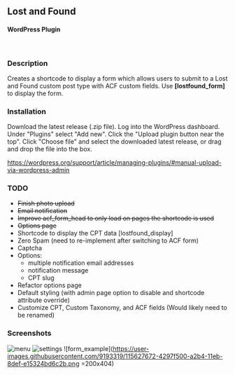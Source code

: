 ## Lost and Found
#### WordPress Plugin
<br />

### Description
Creates a shortcode to display a form which allows users to submit to a Lost and Found custom post type with ACF custom fields. Use **[lostfound_form]** to display the form.

### Installation
Download the latest release (.zip file). Log into the WordPress dashboard. Under "Plugins" select "Add new". Click the "Upload plugin button near the top". Click "Choose file" and select the downloaded latest release, or drag and drop the file into the box.

https://wordpress.org/support/article/managing-plugins/#manual-upload-via-wordpress-admin
<br />

### TODO
- ~~Finish photo upload~~
- ~~Email notification~~
- ~~Improve acf_form_head to only load on pages the shortcode is used~~
- ~~Options page~~
- Shortcode to display the CPT data [lostfound_display]
- Zero Spam (need to re-implement after switching to ACF form)
- Captcha
- Options:
  - multiple notification email addresses
  - notification message
  - CPT slug
- Refactor options page
- Default styling (with admin page option to disable and shortcode attribute override)
- Customize CPT, Custom Taxonomy, and ACF fields (Would likely need to be renamed)

### Screenshots

![menu](https://user-images.githubusercontent.com/9193319/115627674-4297f500-a2b4-11eb-8321-9af692ec7b5e.png)
![settings](https://user-images.githubusercontent.com/9193319/115627671-41ff5e80-a2b4-11eb-9997-08ff929f4108.png)
![form_example](https://user-images.githubusercontent.com/9193319/115627672-4297f500-a2b4-11eb-8def-e15324bd6c2b.png =200x404)